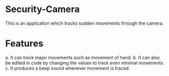 # Security-Camera
This is an application which tracks sudden movements through the camera.
# Features
a. It can track major movements such as movement of hand.
b. It can also be edited in code by changing the values to track even minimal movements.
c. It produces a beep sound whenever movement is traced.
